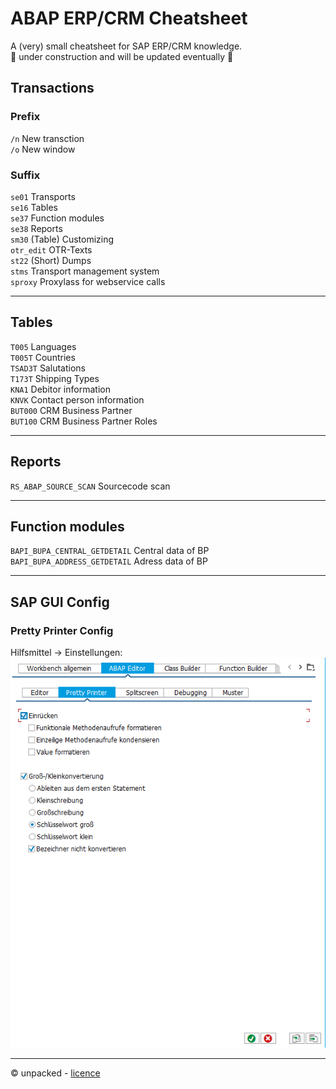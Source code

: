 # ABAP ERP/CRM Cheatsheet
A (very) small cheatsheet for SAP ERP/CRM knowledge. <br>
🚧 under construction and will be updated eventually 🚧

## Transactions

### Prefix
`/n` New transction  <br>
`/o` New window  <br>

### Suffix
`se01` Transports <br>
`se16` Tables <br>
`se37` Function modules  <br>
`se38` Reports <br>
`sm30` (Table) Customizing <br>
`otr_edit` OTR-Texts <br>
`st22` (Short) Dumps <br>
`stms` Transport management system <br>
`sproxy` Proxylass for webservice calls <br>

---

## Tables

`T005` Languages <br>
`T005T` Countries <br>
`TSAD3T` Salutations <br>
`T173T` Shipping Types <br>
`KNA1` Debitor information <br>
`KNVK` Contact person information <br>
`BUT000` CRM Business Partner <br>
`BUT100` CRM Business Partner Roles <br>

---

## Reports
`RS_ABAP_SOURCE_SCAN` Sourcecode scan

---

## Function modules
`BAPI_BUPA_CENTRAL_GETDETAIL` Central data of BP <br>
`BAPI_BUPA_ADDRESS_GETDETAIL` Adress data of BP <br>

---

## SAP GUI Config

### Pretty Printer Config
Hilfsmittel -> Einstellungen: <br>
![Pretty Printer Config](../assets/img/abap_cheatsheet_sap_gui_pretty_printer.png)

---
© unpacked - [licence](../../LICENSE)